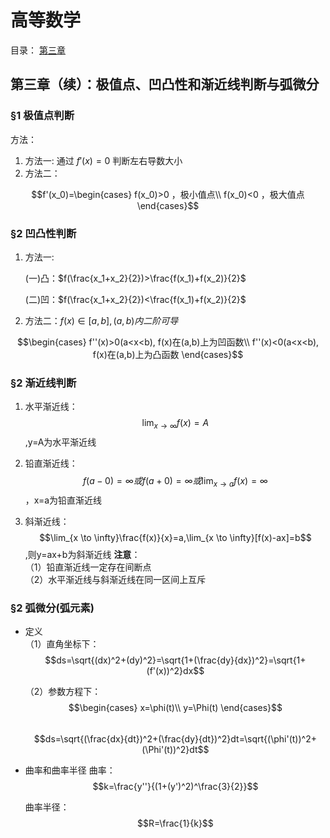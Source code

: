 <head>
  <script src="https://cdn.mathjax.org/mathjax/latest/MathJax.js?config=TeX-AMS-MML_HTMLorMML" type="text/javascript"></script>
  <script type="text/x-mathjax-config">
    MathJax.Hub.Config({
      tex2jax: {
      skipTags: ['script', 'noscript', 'style', 'textarea', 'pre'],
      inlineMath: [['$','$']]
      }
    });
  </script>
</head>

# 高等数学

目录：
[第三章](#第三章续极值点凹凸性和渐近线判断)


## 第三章（续）：极值点、凹凸性和渐近线判断与弧微分

### §1 极值点判断

方法：
1. 方法一: 通过 $f'(x)=0$ 判断左右导数大小
2. 方法二：

  $$f'(x_0)=\begin{cases}
    f(x_0)>0 ，极小值点\\
    f(x_0)<0 ，极大值点
  \end{cases}$$
  
### §2 凹凸性判断
1. 方法一:
   
   (一)凸：$f(\frac{x_1+x_2}{2})>\frac{f(x_1)+f(x_2)}{2}$
   
   (二)凹：$f(\frac{x_1+x_2}{2})<\frac{f(x_1)+f(x_2)}{2}$

2. 方法二：$f(x)\in [a,b],(a,b)内二阶可导$

  $$\begin{cases}
    f''(x)>0(a<x<b), f(x)在(a,b)上为凹函数\\
    f''(x)<0(a<x<b), f(x)在(a,b)上为凸函数
  \end{cases}$$
   
### §2 渐近线判断
1. 水平渐近线： 
  $$\lim_{x \to \infty}f(x)=A$$
 ,y=A为水平渐近线

4. 铅直渐近线：  
 $$f(a-0)=\infty 或 f(a+0)=\infty 或 \lim_{x \to a}f(x)=\infty$$
   ，x=a为铅直渐近线

6. 斜渐近线：
   $$\lim_{x \to \infty}\frac{f(x)}{x}=a,\lim_{x \to \infty}[f(x)-ax]=b$$ 
   ,则y=ax+b为斜渐近线
**注意**：  
（1）铅直渐近线一定存在间断点  
（2）水平渐近线与斜渐近线在同一区间上互斥  

### §2 弧微分(弧元素)
- 定义  
  （1）直角坐标下：
  $$ds=\sqrt{(dx)^2+(dy)^2}=\sqrt{1+(\frac{dy}{dx})^2}=\sqrt{1+(f'(x))^2}dx$$
  
  （2）参数方程下：
  $$\begin{cases}
    x=\phi(t)\\
    y=\Phi(t)
  \end{cases}$$  
  $$ds=\sqrt{(\frac{dx}{dt})^2+(\frac{dy}{dt})^2}dt=\sqrt{(\phi'(t))^2+(\Phi'(t))^2}dt$$
- 曲率和曲率半径
  曲率：
  $$k=\frac{y''}{(1+(y')^2)^\frac{3}{2}}$$
  
  曲率半径：
  $$R=\frac{1}{k}$$
